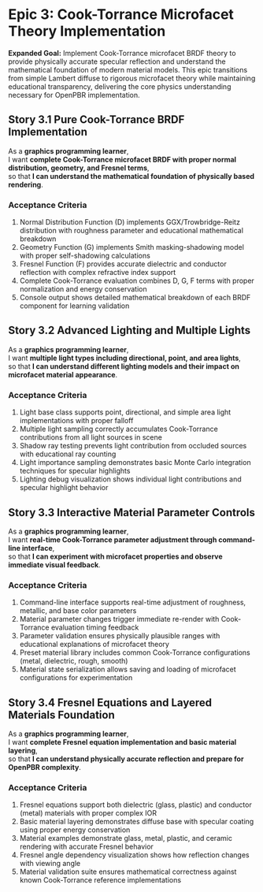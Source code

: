 # Epic 3: Cook-Torrance Microfacet Theory Implementation

**Expanded Goal:** Implement Cook-Torrance microfacet BRDF theory to provide physically accurate specular reflection and understand the mathematical foundation of modern material models. This epic transitions from simple Lambert diffuse to rigorous microfacet theory while maintaining educational transparency, delivering the core physics understanding necessary for OpenPBR implementation.

## Story 3.1 Pure Cook-Torrance BRDF Implementation
As a **graphics programming learner**,  
I want **complete Cook-Torrance microfacet BRDF with proper normal distribution, geometry, and Fresnel terms**,  
so that **I can understand the mathematical foundation of physically based rendering**.

### Acceptance Criteria
1. Normal Distribution Function (D) implements GGX/Trowbridge-Reitz distribution with roughness parameter and educational mathematical breakdown
2. Geometry Function (G) implements Smith masking-shadowing model with proper self-shadowing calculations
3. Fresnel Function (F) provides accurate dielectric and conductor reflection with complex refractive index support
4. Complete Cook-Torrance evaluation combines D, G, F terms with proper normalization and energy conservation
5. Console output shows detailed mathematical breakdown of each BRDF component for learning validation

## Story 3.2 Advanced Lighting and Multiple Lights
As a **graphics programming learner**,  
I want **multiple light types including directional, point, and area lights**,  
so that **I can understand different lighting models and their impact on microfacet material appearance**.

### Acceptance Criteria
1. Light base class supports point, directional, and simple area light implementations with proper falloff
2. Multiple light sampling correctly accumulates Cook-Torrance contributions from all light sources in scene
3. Shadow ray testing prevents light contribution from occluded sources with educational ray counting
4. Light importance sampling demonstrates basic Monte Carlo integration techniques for specular highlights
5. Lighting debug visualization shows individual light contributions and specular highlight behavior

## Story 3.3 Interactive Material Parameter Controls
As a **graphics programming learner**,  
I want **real-time Cook-Torrance parameter adjustment through command-line interface**,  
so that **I can experiment with microfacet properties and observe immediate visual feedback**.

### Acceptance Criteria
1. Command-line interface supports real-time adjustment of roughness, metallic, and base color parameters
2. Material parameter changes trigger immediate re-render with Cook-Torrance evaluation timing feedback
3. Parameter validation ensures physically plausible ranges with educational explanations of microfacet theory
4. Preset material library includes common Cook-Torrance configurations (metal, dielectric, rough, smooth)
5. Material state serialization allows saving and loading of microfacet configurations for experimentation

## Story 3.4 Fresnel Equations and Layered Materials Foundation
As a **graphics programming learner**,  
I want **complete Fresnel equation implementation and basic material layering**,  
so that **I can understand physically accurate reflection and prepare for OpenPBR complexity**.

### Acceptance Criteria
1. Fresnel equations support both dielectric (glass, plastic) and conductor (metal) materials with proper complex IOR
2. Basic material layering demonstrates diffuse base with specular coating using proper energy conservation
3. Material examples demonstrate glass, metal, plastic, and ceramic rendering with accurate Fresnel behavior
4. Fresnel angle dependency visualization shows how reflection changes with viewing angle
5. Material validation suite ensures mathematical correctness against known Cook-Torrance reference implementations
